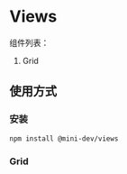 # Views

组件列表：

1. Grid



## 使用方式

### 安装

```shell script
npm install @mini-dev/views
```

### Grid

